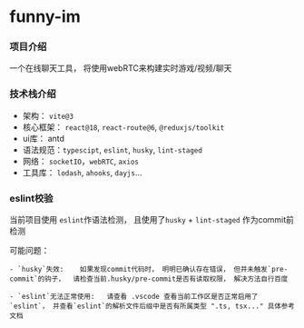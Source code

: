 # funny-im

### 项目介绍

  一个在线聊天工具， 将使用webRTC来构建实时游戏/视频/聊天

### 技术栈介绍

- 架构： `vite@3`
- 核心框架： `react@18`, `react-route@6`, `@reduxjs/toolkit`
- ui库：  antd
- 语法规范：`typescipt`, `eslint`, `husky`, `lint-staged`
- 网络： `socketIO`，`webRTC`, `axios`
- 工具库： `lodash`, `ahooks`, `dayjs`...

### eslint校验

  当前项目使用 `eslint`作语法检测， 且使用了`husky` + `lint-staged` 作为commit前检测
  
  可能问题：

    - `husky`失效:    如果发现commit代码时， 明明已确认存在错误， 但并未触发`pre-commit`的钩子，  请检查当前.husky/pre-commit是否有读取权限， 解决方法自行百度

    - `eslint`无法正常使用:   请查看 .vscode 查看当前工作区是否正常启用了`eslint`， 并查看`eslint`的解析文件后缀中是否有所属类型 ".ts, tsx..." 具体参考文档
